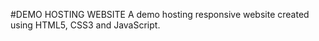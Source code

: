 #DEMO HOSTING WEBSITE
A demo hosting responsive website created using HTML5, CSS3 and JavaScript.

 
